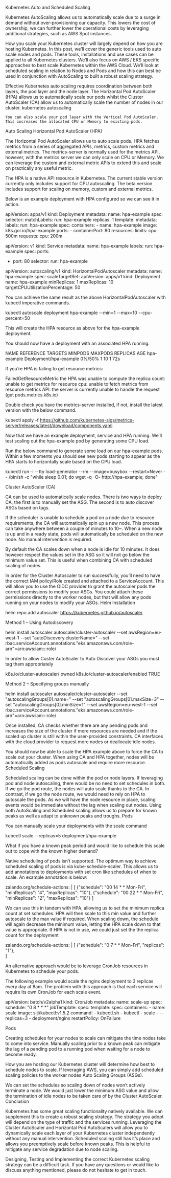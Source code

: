 Kubernetes Auto and Scheduled Scaling

Kubernetes AutoScaling allows us to automatically scale due to a surge in demand without over-provisioning our capacity. This lowers the cost of ownership, we can further lower the operational costs by leveraging additional strategies, such as AWS Spot instances.

How you scale your Kubernetes cluster will largely depend on how you are hosting Kubernetes. In this post, we’ll cover the generic tools used to auto scale nodes and pods. These tools, installations and use cases can be applied to all Kubernetes clusters. We’ll also focus on AWS / EKS specific approaches to best scale Kubernetes within the AWS Cloud. We’ll look at scheduled scaling in relation to Nodes and Pods and how this can best be used in conjunction with AutoScaling to built a robust scaling strategy.

Effective Kubernetes auto scaling requires coordination between both layers, the pod layer and the node layer. The Horizontal Pod AutoScaler (HPA) allows us to automatically scale our pods whilst the Cluster AutoScaler (CA) allow us to automatically scale the number of nodes in our cluster.
kubernetes autoscaling

    You can also scale your pod layer with the Vertical Pod AutoScaler. This increases the allocated CPU or Memory to existing pods.

Auto Scaling
Horizontal Pod AutoScaler (HPA)

The Horizontal Pod AutoScaler allows us to auto scale pods. HPA fetches metrics from a series of aggregated APIs, metrics, custom metrics and external metrics. The metrics-server is normally used for the metrics API, however, with the metrics server we can only scale on CPU or Memory. We can leverage the custom and external metric APIs to extend this and scale on practically any useful metric.

The HPA is a native API resource in Kubernetes. The current stable version currently only includes support for CPU autoscaling. The beta version includes support for scaling on memory, custom and external metrics.

Below is an example deployment with HPA configured so we can see it in action.

apiVersion: apps/v1
kind: Deployment
metadata:
  name: hpa-example
spec:
  selector:
    matchLabels:
      run: hpa-example
  replicas: 1
  template:
    metadata:
      labels:
        run: hpa-example
    spec:
      containers:
      - name: hpa-example
        image: k8s.gcr.io/hpa-example
        ports:
        - containerPort: 80
        resources:
          limits:
            cpu: 500m
          requests:
            cpu: 200m

apiVersion: v1
kind: Service
metadata:
  name: hpa-example
  labels:
    run: hpa-example
spec:
  ports:
  - port: 80
  selector:
    run: hpa-example

apiVersion: autoscaling/v1
kind: HorizontalPodAutoscaler
metadata:
  name: hpa-example
spec:
  scaleTargetRef:
    apiVersion: apps/v1
    kind: Deployment
    name: hpa-example
  minReplicas: 1
  maxReplicas: 10
  targetCPUUtilizationPercentage: 50

You can achieve the same result as the above HorizontalPodAutoscaler with kubectl imperative commands.

kubectl autoscale deployment hpa-example --min=1 --max=10 --cpu-percent=50

This will create the HPA resource as above for the hpa-example deployment.

You should now have a deployment with an associated HPA running.

NAME               REFERENCE                         TARGETS   MINPODS   MAXPODS   REPLICAS   AGE
hpa-example   Deployment/hpa-example   0%/50%    1                10                1                72s

If you’re HPA is failing to get resource metrics:

FailedGetResourceMetric the HPA was unable to compute the replica count: unable to get metrics for resource cpu: unable to fetch metrics from resource metrics API: the server is currently unable to handle the request (get pods.metrics.k8s.io)

Double check you have the metrics-server installed, if not, install the latest version with the below command.

kubectl apply -f https://github.com/kubernetes-sigs/metrics-server/releases/latest/download/components.yaml

Now that we have an example deployment, service and HPA running. We’ll test scaling out the hpa-example pod by generating some CPU load.


Run the below command to generate some load on our hpa-example pods. Within a few moments you should see new pods starting to appear as the HPA starts to horizontally scale based on the CPU load.

kubectl run -i --tty load-generator --rm --image=busybox --restart=Never -- /bin/sh -c "while sleep 0.01; do wget -q -O- http://hpa-example; done"

Cluster AutoScaler (CA)

CA can be used to automatically scale nodes. There is two ways to deploy CA, the first is to manually set the ASG. The second is to auto discover ASGs based on tags.

If the scheduler is unable to schedule a pod on a node due to resource requirements, the CA will automatically spin up a new node. This process can take anywhere between a couple of minutes to 10~. When a new node is up and in a ready state, pods will automatically be scheduled on the new node. No manual intervention is required.

By default the CA scales down when a node is idle for 10 minutes. It does however respect the values set in the ASG so it will not go below the minimum value set. This is useful when combining CA with scheduled scaling of nodes.

In order for the Cluster Autoscaler to run successfully, you’ll need to have the correct IAM policy/Role created and attached to a ServiceAccount. This will allow you to use the OIDC provider to grant the autoscaler pods the correct permissions to modify your ASGs. You could attach these permissions directly to the worker nodes, but that will allow any pods running on your nodes to modify your ASGs.
Helm Installation

helm repo add autoscaler https://kubernetes.github.io/autoscaler

Method 1 – Using Autodiscovery

helm install autoscaler autoscaler/cluster-autoscaler --set awsRegion=eu-west-1 --set "autoDiscovery.clusterName=<Cluster Name>" --set rbac.serviceAccount.annotations."eks\.amazonaws\.com/role-arn"=arn:aws:iam::<AWS Account ID>:role/<CA Role>

In order to allow Custer AutoScaler to Auto Discover your ASGs you must tag them appropriately

k8s.io/cluster-autoscaler/<cluster-name> 	owned
k8s.io/cluster-autoscaler/enabled TRUE

Method 2 – Specifying groups manually

helm install autoscaler autoscaler/cluster-autoscaler --set "autoscalingGroups[0].name=<Cluster ASG>" --set "autoscalingGroups[0].maxSize=3" --set "autoscalingGroups[0].minSize=1" --set awsRegion=eu-west-1 --set rbac.serviceAccount.annotations."eks\.amazonaws\.com/role-arn"=arn:aws:iam::<AWS Account ID>:role/<CA Role>

Once installed, CA checks whether there are any pending pods and increases the size of the cluster if more resources are needed and if the scaled up cluster is still within the user-provided constraints. CA interfaces with the cloud provider to request more nodes or deallocate idle nodes.

You should now be able to scale the HPA example above to force the CA to scale out your cluster. When using CA and HPA together, nodes will be automatically added as pods autoscale and require more resource.
Scheduled Scaling

Scheduled scaling can be done within the pod or node layers. If leveraging pod and node autoscaling, there would be no need to set schedules in both. If we go the pod route, the nodes will auto scale thanks to the CA. In contrast, if we go the node route, we would need to rely on HPA to autoscale the pods. As we will have the node resource in place, scaling events would be immediate without the lag when scaling out nodes. Using both AutoScaling and Scheduled scaling allows us to prepare for known peaks as well as adapt to unknown peaks and troughs.
Pods

You can manually scale your deployments with the scale command

kubectl scale --replicas=5 deployment/hpa-example

What if you have a known peak period and would like to schedule this scale out to cope with the known higher demand?

Native scheduling of pods isn’t supported. The optimum way to achieve scheduled scaling of pods is via kube-schedule-scaler. This allows us to add annotations to deployments with set cron like schedules of when to scale. An example annotation is below:

zalando.org/schedule-actions: |
      [
        {"schedule": "00 14 * * Mon-Fri", "minReplicas": "4", "maxReplicas": "10"},
        {"schedule": "00 22 * * Mon-Fri", "minReplicas": "2", "maxReplicas": "10"}
      ]

We can use this in tandem with HPA, allowing us to set the minimum replica count at set schedules. HPA will then scale to this min value and further autoscale to the max value if required. When scaling down, the schedule will again decrease the minimum value, letting the HPA scale down to that value is appropriate. If HPA is not in use, we could just set the the replica count for the deployment

zalando.org/schedule-actions: |
      [
        {"schedule": "0 7 * * Mon-Fri", "replicas": "1"},	
      ]

An alternative approach would be to leverage CronJob resources in Kubernetes to schedule your pods.

The following example would scale the nginx deployment to 3 replicas every day at 8am. The problem with this approach is that each service will require its own CronJob for each scale event.

apiVersion: batch/v2alpha1
kind: CronJob
metadata:
  name: scale-up
spec:
  schedule: "0 8 * * *"
  jobTemplate:
    spec:
      template:
        spec:
          containers:
          - name: scale
            image: siji/kubectl:v1.5.2
            command:
            - kubectl.sh
            - kubectl
            - scale
            - --replicas=3
            - deployment/nginx
          restartPolicy: OnFailure

Pods

Creating schedules for your nodes to scale can mitigate the time nodes take to come into service. Manually scaling prior to a known peak can mitigate the lag of a pending pod to a running pod when waiting for a node to become ready.

How you are hosting our Kubernetes cluster will determine how best to schedule nodes to scale. If leveraging AWS, you can simply add scheduled scaling policies to the worker nodes Auto Scaling Groups (ASGs).

We can set the schedules so scaling down of nodes won’t actively terminate a node. We would just lower the minimum ASG value and allow the termination of idle nodes to be taken care of by the Cluster AutoScaler.
Conclusion

Kubernetes has some great scaling functionality natively available. We can supplement this to create a robust scaling strategy. The strategy you adopt will depend on the type of traffic and the services running. Leveraging the Cluster AutoScaler and Horizontal Pod AutoScalers will allow you to dynamically scale each layer of your Kubernetes cluster independently without any manual intervention. Scheduled scaling still has it’s place and allows you preemptively scale before known peaks. This is helpful to mitigate any service degradation due to node scaling.

Designing, Testing and Implementing the correct Kubernetes scaling strategy can be a difficult task. If you have any questions or would like to discuss anything mentioned, please do not hesitate to get in touch.
